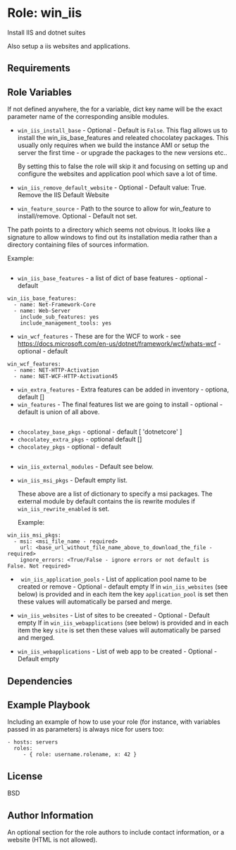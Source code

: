 Role: win_iis
=========

Install IIS and dotnet suites

Also setup a iis websites and applications.

Requirements
------------


Role Variables
--------------

If not defined anywhere, the for a variable, dict key name will be the exact parameter name of the corresponding ansible modules.

- `win_iis_install_base` - Optional - Default is `False`.
  This flag allows us to install the win_iis_base_features and releated
  chocolatey packages. This usually only requires when we build the instance
  AMI or setup the server the first time - or upgrade the packages to the new
  versions etc..

  By setting this to false the role will skip it and focusing on setting up and
  configure the websites and application pool which save a lot of time.

- `win_iis_remove_default_website` - Optional - Default value: True.
  Remove the IIS Default Website

- `win_feature_source` - Path to the source to allow for win_feature to install/remove. Optional - Default not set.

The path points to a directory which seems not obvious. It looks like a signature to allow windows to find out its installation media rather than a directory containing files of sources information.

Example:
```win_feature_source: 'z:\sources\sxs'
```

- `win_iis_base_features` - a list of dict of base features - optional - default
```
win_iis_base_features:
  - name: Net-Framework-Core
  - name: Web-Server
    include_sub_features: yes
    include_management_tools: yes
```
- `win_wcf_features` - These are for the WCF to work - see https://docs.microsoft.com/en-us/dotnet/framework/wcf/whats-wcf - optional - default
```
win_wcf_features:
  - name: NET-HTTP-Activation
  - name: NET-WCF-HTTP-Activation45
```
- `win_extra_features` - Extra features can be added in inventory - optiona, default []
- `win_features` - The final features list we are going to install - optional - default is union of all above.
``` {{ win_iis_base_features + win_wcf_features + win_extra_features }}
```
- `chocolatey_base_pkgs` - optional - default [ 'dotnetcore' ]
- `chocolatey_extra_pkgs` - optional default  []
- `chocolatey_pkgs` - optional - default
``` "{{ chocolatey_base_pkgs + chocolatey_extra_pkgs }}"
```

- `win_iis_external_modules` - Default see below.
- `win_iis_msi_pkgs` - Default empty list.

  These above are a list of dictionary to specify a msi packages. The external
  module by default contains the iis rewrite modules if
  `win_iis_rewrite_enabled` is set.

  Example:
```
win_iis_msi_pkgs:
  - msi: <msi_file_name - required>
    url: <base_url_without_file_name_above_to_download_the_file - required>
    ignore_errors: <True/False - ignore errors or not default is False. Not required>
```


- ` win_iis_application_pools` - List of application pool name to be created or remove - Optional - default empty
    If in `win_iis_websites` (see below) is provided and in each
    item the key `application_pool` is set then these values will automatically be parsed
    and merge.

- `win_iis_websites` - List of sites to be creeated - Optional - Default empty
   If in `win_iis_webapplications` (see below) is provided and in
   each item the key `site` is set then these values will automatically be parsed and merged.

- `win_iis_webapplications` - List of web app to be created - Optional - Default empty


Dependencies
------------


Example Playbook
----------------

Including an example of how to use your role (for instance, with variables passed in as parameters) is always nice for users too:

    - hosts: servers
      roles:
         - { role: username.rolename, x: 42 }

License
-------

BSD

Author Information
------------------

An optional section for the role authors to include contact information, or a website (HTML is not allowed).
